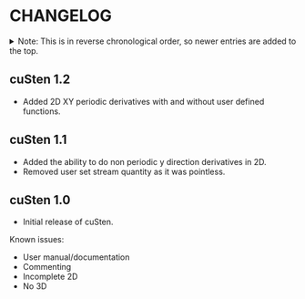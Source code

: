 CHANGELOG
=========

<details>
<summary>Note: This is in reverse chronological order, so newer entries are added to the top.</summary>

| Contents               |
| :--------------------- |
| [cuSten 1.2](#cuSten-12) |
| [cuSten 1.1](#cuSten-11) |
| [cuSten 1.0](#cuSten-10) |


</details>

cuSten 1.2
---------

* Added 2D XY periodic derivatives with and without user defined functions.

cuSten 1.1
---------

* Added the ability to do non periodic y direction derivatives in 2D.
* Removed user set stream quantity as it was pointless.

cuSten 1.0
---------

* Initial release of cuSten.

Known issues:
- User manual/documentation
- Commenting
- Incomplete 2D
- No 3D
